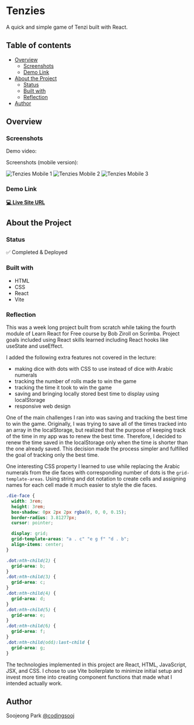 # Tenzies

A quick and simple game of Tenzi built with React.

## Table of contents

- [Overview](#overview)
  - [Screenshots](#screenshots)
  - [Demo Link](#demo-link)
- [About the Project](#about-the-project)
  - [Status](#status)
  - [Built with](#built-with)
  - [Reflection](#reflection)
- [Author](#author)

## Overview

### Screenshots

Demo video:

Screenshots (mobile version):

![Tenzies Mobile 1](./tenzies-mobile1.jpg)
![Tenzies Mobile 2](./tenzies-mobile2.jpg)
![Tenzies Mobile 3](./tenzies-mobile3.jpg)

### Demo Link

**[💻 Live Site URL](https://tenzies-spark.netlify.app/)**

## About the Project

### Status

✅ Completed & Deployed

### Built with

- HTML
- CSS
- React
- Vite

### Reflection

This was a week long project built from scratch while taking the fourth module of Learn React for Free course by Bob Ziroll on Scrimba. Project goals included using React skills learned including React hooks like useState and useEffect.

I added the following extra features not covered in the lecture:

- making dice with dots with CSS to use instead of dice with Arabic numerals
- tracking the number of rolls made to win the game
- tracking the time it took to win the game
- saving and bringing locally stored best time to display using localStorage
- responsive web design

One of the main challenges I ran into was saving and tracking the best time to win the game. Originally, I was trying to save all of the times tracked into an array in the localStorage, but realized that the purpose of keeping track of the time in my app was to renew the best time. Therefore, I decided to renew the time saved in the localStorage only when the time is shorter than the one already saved. This decision made the process simpler and fulfilled the goal of tracking only the best time.

One interesting CSS property I learned to use while replacing the Arabic numerals from the die faces with corresponding number of dots is the `grid-template-areas`. Using string and dot notation to create cells and assigning names for each cell made it much easier to style the die faces.

```css
.die-face {
  width: 3rem;
  height: 3rem;
  box-shadow: 0px 2px 2px rgba(0, 0, 0, 0.15);
  border-radius: 3.81277px;
  cursor: pointer;

  display: grid;
  grid-template-areas: "a . c" "e g f" "d . b";
  align-items: center;
}

.dot:nth-child(2) {
  grid-area: b;
}
.dot:nth-child(3) {
  grid-area: c;
}
.dot:nth-child(4) {
  grid-area: d;
}
.dot:nth-child(5) {
  grid-area: e;
}
.dot:nth-child(6) {
  grid-area: f;
}
.dot:nth-child(odd):last-child {
  grid-area: g;
}
```

The technologies implemented in this project are React, HTML, JavaScript, JSX, and CSS. I chose to use Vite boilerplate to minimize initial setup and invest more time into creating component functions that made what I intended actually work.

## Author

Soojeong Park [@codingsooj](https://twitter.com/codingsooj)
